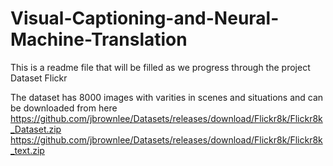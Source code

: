 # Visual-Captioning-and-Neural-Machine-Translation
This is a readme file that will be filled as we progress through the project
Dataset
Flickr

The dataset has 8000 images with varities in scenes and situations and can be downloaded from here
https://github.com/jbrownlee/Datasets/releases/download/Flickr8k/Flickr8k_Dataset.zip
https://github.com/jbrownlee/Datasets/releases/download/Flickr8k/Flickr8k_text.zip
